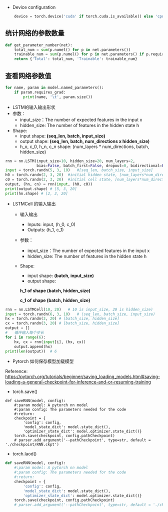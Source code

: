 - Device configuration
```python
    device = torch.device('cuda' if torch.cuda.is_available() else 'cpu')
```

## 统计网络的参数数量
```python
def get_parameter_number(net):
    total_num = sum(p.numel() for p in net.parameters())
    trainable_num = sum(p.numel() for p in net.parameters() if p.requires_grad)
    return {'Total': total_num, 'Trainable': trainable_num}
```

## 查看网络参数值
```python
for name, param in model.named_parameters():
    if param.requires_grad:
        print(name, '\t', param.size())
```


- LSTM的输入输出形状
- 参数：
    - input_size：The number of expected features in the input x
    - hidden_size: The number of features in the hidden state h
- Shape:
    - input shape: **(seq_len, batch, input_size)**
    - output shape: **(seq_len, batch, num_directions x hidden_size)**
    - h_o, c_0, h_n, c_n shape: (num_layers * num_directions, batch, hidden_size)
```python
rnn = nn.LSTM(input_size=10, hidden_size=20, num_layers=2,
              bias=False, batch_first=False, dropout=0, bidirectional=False)
input = torch.randn(5, 3, 10)   #[seq_len, batch_size, input_size]
h0 = torch.randn(2, 3, 20)  #initial hidden state, [num_layers*num_directions, batch_size, hidden_size]
c0 = torch.randn(2, 3, 20)  #initial cell state, [num_layers*num_directions, batch_size, hidden_size]
output, (hn, cn) = rnn(input, (h0, c0))
print(output.shape) # [5, 3, 20]
print(hn.shape) # [2, 3, 20]
```

- LSTMCell 的输入输出
    - 输入输出
        - Inputs: input, (h_0, c_0)
        - Outputs: (h_1, c_1)

    - 参数：
        - input_size：The number of expected features in the input x
        - hidden_size: The number of features in the hidden state h
    - Shape:
        - input shape: **(batch, input_size)**
        - output shape: 
    
        **h_1 of shape (batch, hidden_size)**
        
        **c_1 of shape (batch, hidden_size)**

```python 
rnn = nn.LSTMCell(10, 20)   # 10 is input_size, 20 is hidden_size)
input = torch.randn(6, 3, 10)   # (seq_len, batch_size, input_size)
hx = torch.randn(3, 20) # [batch_size, hidden_size]
cx = torch.randn(3, 20) # [batch_size, hidden_size]
output = []
#   循环输入每个步长
for i in range(6):
    hx, cx = rnn(input[i], (hx, cx))
    output.append(hx)
print(len(output))  # 6
```
- Pytorch 如何保存模型加载模型

Reference: https://pytorch.org/tutorials/beginner/saving_loading_models.html#saving-loading-a-general-checkpoint-for-inference-and-or-resuming-training
    
   - torch.save()
    
```pyton
def saveRNN(model, config):
    #:param model: A pytorch nn model
    #:param config: The parameters needed for the code
    #:return:
    checkpoint = {
        'config': config,
        'model_state_dict': model.state_dict(),
        'optimizer_state_dict': model.optimizer.state_dict()}
    torch.save(checkpoint, config.pathCheckpoint)
    # parser.add_argument('--pathCheckpoint', type=str, default = './checkpoint/RNN.ckpt')
```
 
   - torch.laod()

```python
def saveRNN(model, config):
    #:param model: A pytorch nn model
    #:param config: The parameters needed for the code
    #:return:
    checkpoint = {
        'config': config,
        'model_state_dict': model.state_dict(),
        'optimizer_state_dict': model.optimizer.state_dict()}
    torch.save(checkpoint, config.pathCheckpoint)
    # parser.add_argument('--pathCheckpoint', type=str, default = './checkpoint/RNN.ckpt')
```
